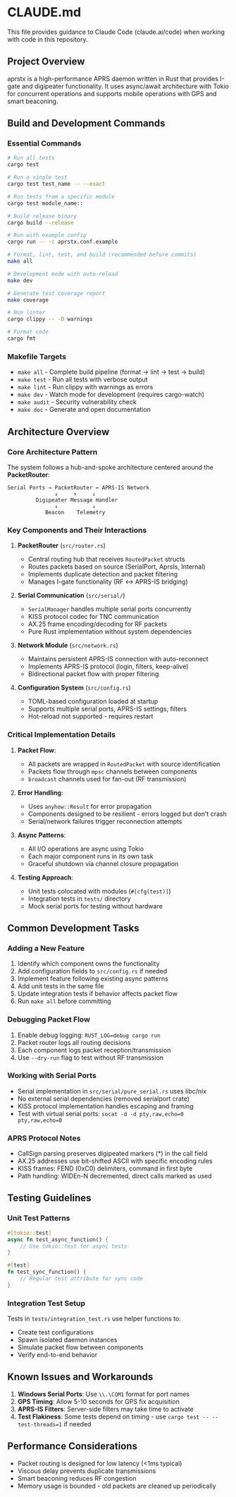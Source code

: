 # CLAUDE.md

This file provides guidance to Claude Code (claude.ai/code) when working with code in this repository.

## Project Overview

aprstx is a high-performance APRS daemon written in Rust that provides I-gate and digipeater functionality. It uses async/await architecture with Tokio for concurrent operations and supports mobile operations with GPS and smart beaconing.

## Build and Development Commands

### Essential Commands

```bash
# Run all tests
cargo test

# Run a single test
cargo test test_name -- --exact

# Run tests from a specific module
cargo test module_name::

# Build release binary
cargo build --release

# Run with example config
cargo run -- -c aprstx.conf.example

# Format, lint, test, and build (recommended before commits)
make all

# Development mode with auto-reload
make dev

# Generate test coverage report
make coverage

# Run linter
cargo clippy -- -D warnings

# Format code
cargo fmt
```

### Makefile Targets

- `make all` - Complete build pipeline (format → lint → test → build)
- `make test` - Run all tests with verbose output
- `make lint` - Run clippy with warnings as errors
- `make dev` - Watch mode for development (requires cargo-watch)
- `make audit` - Security vulnerability check
- `make doc` - Generate and open documentation

## Architecture Overview

### Core Architecture Pattern

The system follows a hub-and-spoke architecture centered around the **PacketRouter**:

```
Serial Ports → PacketRouter ← APRS-IS Network
               ↓     ↑     ↓
         Digipeater Message Handler
               ↓           ↓
            Beacon    Telemetry
```

### Key Components and Their Interactions

1. **PacketRouter** (`src/router.rs`)
   - Central routing hub that receives `RoutedPacket` structs
   - Routes packets based on source (SerialPort, AprsIs, Internal) 
   - Implements duplicate detection and packet filtering
   - Manages I-gate functionality (RF ↔ APRS-IS bridging)

2. **Serial Communication** (`src/serial/`)
   - `SerialManager` handles multiple serial ports concurrently
   - KISS protocol codec for TNC communication
   - AX.25 frame encoding/decoding for RF packets
   - Pure Rust implementation without system dependencies

3. **Network Module** (`src/network.rs`)
   - Maintains persistent APRS-IS connection with auto-reconnect
   - Implements APRS-IS protocol (login, filters, keep-alive)
   - Bidirectional packet flow with proper filtering

4. **Configuration System** (`src/config.rs`)
   - TOML-based configuration loaded at startup
   - Supports multiple serial ports, APRS-IS settings, filters
   - Hot-reload not supported - requires restart

### Critical Implementation Details

1. **Packet Flow**:
   - All packets are wrapped in `RoutedPacket` with source identification
   - Packets flow through `mpsc` channels between components
   - `broadcast` channels used for fan-out (RF transmission)

2. **Error Handling**:
   - Uses `anyhow::Result` for error propagation
   - Components designed to be resilient - errors logged but don't crash
   - Serial/network failures trigger reconnection attempts

3. **Async Patterns**:
   - All I/O operations are async using Tokio
   - Each major component runs in its own task
   - Graceful shutdown via channel closure propagation

4. **Testing Approach**:
   - Unit tests colocated with modules (`#[cfg(test)]`)
   - Integration tests in `tests/` directory
   - Mock serial ports for testing without hardware

## Common Development Tasks

### Adding a New Feature

1. Identify which component owns the functionality
2. Add configuration fields to `src/config.rs` if needed
3. Implement feature following existing async patterns
4. Add unit tests in the same file
5. Update integration tests if behavior affects packet flow
6. Run `make all` before committing

### Debugging Packet Flow

1. Enable debug logging: `RUST_LOG=debug cargo run`
2. Packet router logs all routing decisions
3. Each component logs packet reception/transmission
4. Use `--dry-run` flag to test without RF transmission

### Working with Serial Ports

- Serial implementation in `src/serial/pure_serial.rs` uses libc/nix
- No external serial dependencies (removed serialport crate)
- KISS protocol implementation handles escaping and framing
- Test with virtual serial ports: `socat -d -d pty,raw,echo=0 pty,raw,echo=0`

### APRS Protocol Notes

- CallSign parsing preserves digipeated markers (*) in the call field
- AX.25 addresses use bit-shifted ASCII with specific encoding rules
- KISS frames: FEND (0xC0) delimiters, command in first byte
- Path handling: WIDEn-N decremented, direct calls marked as used

## Testing Guidelines

### Unit Test Patterns

```rust
#[tokio::test]
async fn test_async_function() {
    // Use tokio::test for async tests
}

#[test]
fn test_sync_function() {
    // Regular test attribute for sync code
}
```

### Integration Test Setup

Tests in `tests/integration_test.rs` use helper functions to:
- Create test configurations
- Spawn isolated daemon instances  
- Simulate packet flow between components
- Verify end-to-end behavior

## Known Issues and Workarounds

1. **Windows Serial Ports**: Use `\\.\COM1` format for port names
2. **GPS Timing**: Allow 5-10 seconds for GPS fix acquisition
3. **APRS-IS Filters**: Server-side filters may take time to activate
4. **Test Flakiness**: Some tests depend on timing - use `cargo test -- --test-threads=1` if needed

## Performance Considerations

- Packet routing is designed for low latency (<1ms typical)
- Viscous delay prevents duplicate transmissions
- Smart beaconing reduces RF congestion
- Memory usage is bounded - old packets are cleaned up periodically